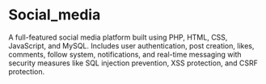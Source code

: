 # Social_media
A full-featured social media platform built using PHP, HTML, CSS, JavaScript, and MySQL. Includes user authentication, post creation, likes, comments, follow system, notifications, and real-time messaging with security measures like SQL injection prevention, XSS protection, and CSRF protection.
